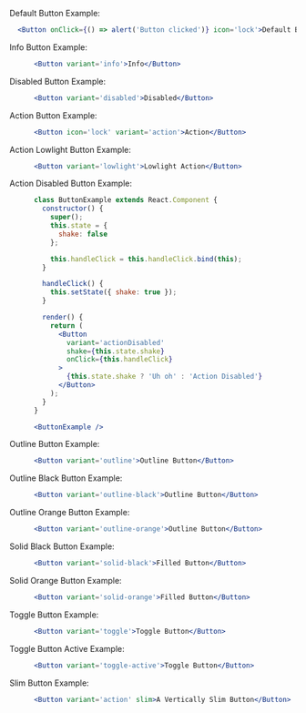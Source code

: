 Default Button Example:

```jsx
  <Button onClick={() => alert('Button clicked')} icon='lock'>Default Button</Button>
```

Info Button Example:

```jsx
      <Button variant='info'>Info</Button>
```

Disabled Button Example:

```jsx
      <Button variant='disabled'>Disabled</Button>
```

Action Button Example:

```jsx
      <Button icon='lock' variant='action'>Action</Button>
```

Action Lowlight Button Example:

```jsx
      <Button variant='lowlight'>Lowlight Action</Button>
```

Action Disabled Button Example:

```jsx
      class ButtonExample extends React.Component {
        constructor() {
          super();
          this.state = {
            shake: false
          };

          this.handleClick = this.handleClick.bind(this);
        }

        handleClick() {
          this.setState({ shake: true });
        }

        render() {
          return (
            <Button
              variant='actionDisabled'
              shake={this.state.shake}
              onClick={this.handleClick}
            >
              {this.state.shake ? 'Uh oh' : 'Action Disabled'}
            </Button>
          );
        }
      }

      <ButtonExample />
```

Outline Button Example:

```jsx
      <Button variant='outline'>Outline Button</Button>
```

Outline Black Button Example:

```jsx
      <Button variant='outline-black'>Outline Button</Button>
```

Outline Orange Button Example:

```jsx
      <Button variant='outline-orange'>Outline Button</Button>
```

Solid Black Button Example:

```jsx
      <Button variant='solid-black'>Filled Button</Button>
```

Solid Orange Button Example:

```jsx
      <Button variant='solid-orange'>Filled Button</Button>
```
Toggle Button Example:

```jsx
      <Button variant='toggle'>Toggle Button</Button>
```

Toggle Button Active Example:

```jsx
      <Button variant='toggle-active'>Toggle Button</Button>
```

Slim Button Example:

```jsx
      <Button variant='action' slim>A Vertically Slim Button</Button>
```
